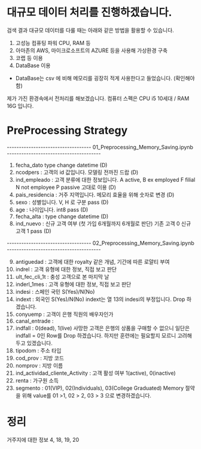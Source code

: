 <br>
<br>

# 대규모 데이터 처리를 진행하겠습니다.

검색 결과 대규모 데이터를 다룰 때는 아래와 같은 방법을 활용할 수 있습니다.

1. 고성능 컴퓨팅 파워 CPU, RAM 등
2. 아마존의 AWS, 마이크로소프트의 AZURE 등을 사용해 가상환경 구축
3. 코랩 등 이용
4. DataBase 이용
- DataBase는 csv 에 비해 메모리를 굉장히 적게 사용한다고 들었습니다. (확인해야함)  

제가 가진 환경속에서 전처리를 해보겠습니다.  컴퓨터 스펙은 CPU i5 10세대 / RAM 16G 입니다.
<br>

# PreProcessing Strategy

----------------------------------- 01_Preprocessing_Memory_Saving.ipynb ---------------------------------------
1. fecha_dato type change datetime (D)
2. ncodpers : 고객의 id 값입니다. 모델링 전까진 드랍 (D)
3. ind_empleado : 고객 분류에 대한 정보입니다. A active, B ex employed F filial N not employee P passive  고대로 이용 (D)
4. pais_residencia : 거주 지역입니다. 메모리 효율을 위해 숫자로 변경 (D)
5. sexo : 성별입니다. V, H 로 구분 pass (D)
6. age : 나이입니다. int8 pass (D)
7. fecha_alta : type change datetime (D)
8. ind_nuevo : 신규 고객 여부 (첫 가입 6개월까지 6개월로 판단) 기존 고객 0 신규 고객 1 pass (D)


----------------------------------- 02_Preprocessing_Memory_Saving.ipynb ---------------------------------------

9. antiguedad : 고객에 대한 royalty 같은 개념, 기간에 따른 로얄티 부여  
10. indrel : 고객 유형에 대한 정보, 직접 보고 판단
11. ult_fec_cli_1t : 충성 고객으로 본 마지막 날
12. inderl_1mes : 고객 유형에 대한 정보, 직접 보고 판단
13. indesi : 스페인 국민 S(Yes)/N(No)
14. indext : 외국인 S(Yes)/N(No)   indext는 열 13의 indesi의 부정입니다. Drop 하겠습니다.
15. conyuemp : 고객이 은행 직원의 배우자인가
16. canal_entrade : 
17. indfall : 0(dead), 1(live) 사망한 고객은 은행의 상품을 구매할 수 없으니 일단은 indfall = 0인 Row를 Drop 하겠습니다. 하지만 훈련에는 필요할지 모르니 고려해두고 있겠습니다.
18. tipodom : 주소 타입
19. cod_prov : 지방 코드 
20. nomprov : 지방 이름
21. ind_actividad_cliente_Activity : 고객 활성 여부 1(active), 0(inactive) 
22. renta : 가구원 소득
23. segmento : 01(VIP), 02(Individuals), 03(College Graduated) Memory 절약을 위해 value를 01 >1, 02 > 2, 03 > 3 으로 변경하겠습니다.

# 정리

거주지에 대한 정보 4, 18, 19, 20

